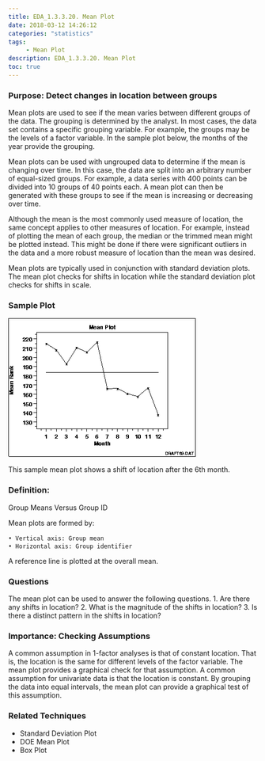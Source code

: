 ```yaml
---
title: EDA_1.3.3.20. Mean Plot
date: 2018-03-12 14:26:12
categories: "statistics"
tags:
     - Mean Plot
description: EDA_1.3.3.20. Mean Plot
toc: true
---
```

### Purpose: Detect changes in location between groups
Mean plots are used to see if the mean varies between different groups of the data. The grouping is determined by the analyst. In most cases, the data set contains a specific grouping variable. For example, the groups may be the levels of a factor variable. In the sample plot below, the months of the year provide the grouping.

Mean plots can be used with ungrouped data to determine if the mean is changing over time. In this case, the data are split into an arbitrary number of equal-sized groups. For example, a data series with 400 points can be divided into 10 groups of 40 points each. A mean plot can then be generated with these groups to see if the mean is increasing or decreasing over time.

Although the mean is the most commonly used measure of location, the same concept applies to other measures of location. For example, instead of plotting the mean of each group, the median or the trimmed mean might be plotted instead. This might be done if there were significant outliers in the data and a more robust measure of location than the mean was desired.

Mean plots are typically used in conjunction with standard deviation plots. The mean plot checks for shifts in location while the standard deviation plot checks for shifts in scale.

### Sample Plot
![](assets/EDA/meanplot.gif)

This sample mean plot shows a shift of location after the 6th month.

### Definition:
Group Means Versus Group ID

Mean plots are formed by:

	• Vertical axis: Group mean
	• Horizontal axis: Group identifier

A reference line is plotted at the overall mean.

### Questions
The mean plot can be used to answer the following questions.
	1. Are there any shifts in location?
	2. What is the magnitude of the shifts in location?
	3. Is there a distinct pattern in the shifts in location?

### Importance: Checking Assumptions
A common assumption in 1-factor analyses is that of constant location. That is, the location is the same for different levels of the factor variable. The mean plot provides a graphical check for that assumption. A common assumption for univariate data is that the location is constant. By grouping the data into equal intervals, the mean plot can provide a graphical test of this assumption.

### Related Techniques
* Standard Deviation Plot
* DOE Mean Plot
* Box Plot
